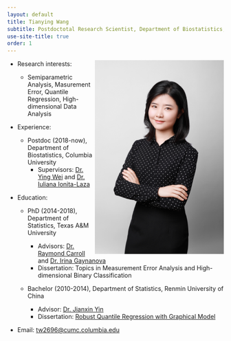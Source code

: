 ```yaml
---
layout: default
title: Tianying Wang
subtitle: Postdoctotal Research Scientist, Department of Biostatistics, Columbia University
use-site-title: true
order: 1
---
```

<img align="right" src="/img/file-1.jpeg" alt="" width="300">

- Research interests:
  - Semiparametric Analysis, Masurement Error, Quantile Regression, High-dimensional Data Analysis

- Experience:
   - Postdoc (2018-now), Department of Biostatistics, Columbia University
       - Supervisors: [Dr. Ying Wei](https://yingweistat.com/) and [Dr. Iuliana Ionita-Laza](http://www.columbia.edu/~ii2135/)

- Education:
   - PhD (2014-2018), Department of Statistics, Texas A&M University
       - Advisors: [Dr. Raymond Carroll](https://www.stat.tamu.edu/~carroll/) and [Dr. Irina Gaynanova](https://irinagain.github.io/)
       - Dissertation: Topics in Measurement Error Analysis and High-dimensional Binary Classification
       
   - Bachelor (2010-2014), Department of Statistics, Renmin University of China
       - Advisor: [Dr. Jianxin Yin](http://stat.ruc.edu.cn/en/teacher_more.php?cid=89248&id=65)
       - Dissertation: [Robust Quantile Regression with Graphical Model](http://www.cnki.com.cn/Article/CJFDTotal-ZKZX201717001.htm)

- Email: tw2696@cumc.columbia.edu


